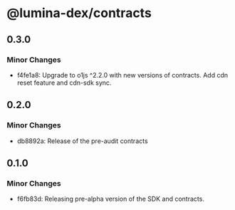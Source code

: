 # @lumina-dex/contracts

## 0.3.0

### Minor Changes

- f4fe1a8: Upgrade to o1js ^2.2.0 with new versions of contracts. Add cdn reset feature and cdn-sdk sync.

## 0.2.0

### Minor Changes

- db8892a: Release of the pre-audit contracts

## 0.1.0

### Minor Changes

- f6fb83d: Releasing pre-alpha version of the SDK and contracts.
